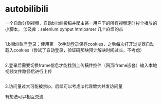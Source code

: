 # autobilibili
一个自动分割视频，自动bilibili投稿并爬虫某一用户下的所有视频定时挨个播放的小脚本。
涉及库：selenium pynput htmlparser
几个麻烦的点
## 
1.bilibili账号登录：使用第一次手动登录保存cookies，之后每次打开浏览器自动载入cookies（尝试了自动登录，验证码那块预计解决时间过长，不考虑）
## 
2.登录后需要切换frame信息才能找到上传稿件控件（网页iframe嵌套）输入本地视频文件路径后进行上传
##
3.访问量过大可能被禁ip，后续可以考虑ip代理增大并发访问量

有想法可以相互交流
